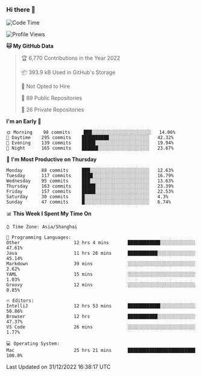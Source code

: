 ### Hi there 👋

<!--
**qbosen/qbosen** is a ✨ _special_ ✨ repository because its `README.md` (this file) appears on your GitHub profile.

Here are some ideas to get you started:

- 🔭 I’m currently working on ...
- 🌱 I’m currently learning ...
- 👯 I’m looking to collaborate on ...
- 🤔 I’m looking for help with ...
- 💬 Ask me about ...
- 📫 How to reach me: ...
- 😄 Pronouns: ...
- ⚡ Fun fact: ...
-->

<!--START_SECTION:waka-->
![Code Time](http://img.shields.io/badge/Code%20Time-1%2C105%20hrs%2032%20mins-blue)

![Profile Views](http://img.shields.io/badge/Profile%20Views-1-blue)

**🐱 My GitHub Data** 

> 🏆 6,770 Contributions in the Year 2022
 > 
> 📦 393.9 kB Used in GitHub's Storage 
 > 
> 🚫 Not Opted to Hire
 > 
> 📜 89 Public Repositories 
 > 
> 🔑 26 Private Repositories  
 > 
**I'm an Early 🐤** 

```text
🌞 Morning    98 commits     ███░░░░░░░░░░░░░░░░░░░░░░   14.06% 
🌆 Daytime    295 commits    ██████████░░░░░░░░░░░░░░░   42.32% 
🌃 Evening    139 commits    █████░░░░░░░░░░░░░░░░░░░░   19.94% 
🌙 Night      165 commits    ██████░░░░░░░░░░░░░░░░░░░   23.67%

```
📅 **I'm Most Productive on Thursday** 

```text
Monday       88 commits     ███░░░░░░░░░░░░░░░░░░░░░░   12.63% 
Tuesday      117 commits    ████░░░░░░░░░░░░░░░░░░░░░   16.79% 
Wednesday    95 commits     ███░░░░░░░░░░░░░░░░░░░░░░   13.63% 
Thursday     163 commits    █████░░░░░░░░░░░░░░░░░░░░   23.39% 
Friday       157 commits    █████░░░░░░░░░░░░░░░░░░░░   22.53% 
Saturday     30 commits     █░░░░░░░░░░░░░░░░░░░░░░░░   4.3% 
Sunday       47 commits     █░░░░░░░░░░░░░░░░░░░░░░░░   6.74%

```


📊 **This Week I Spent My Time On** 

```text
⌚︎ Time Zone: Asia/Shanghai

💬 Programming Languages: 
Other                    12 hrs 4 mins       ████████████░░░░░░░░░░░░░   47.61% 
Java                     11 hrs 26 mins      ███████████░░░░░░░░░░░░░░   45.14% 
Markdown                 39 mins             ░░░░░░░░░░░░░░░░░░░░░░░░░   2.62% 
YAML                     15 mins             ░░░░░░░░░░░░░░░░░░░░░░░░░   1.03% 
Groovy                   12 mins             ░░░░░░░░░░░░░░░░░░░░░░░░░   0.85%

🔥 Editors: 
IntelliJ                 12 hrs 53 mins      ████████████░░░░░░░░░░░░░   50.86% 
Browser                  12 hrs              ███████████░░░░░░░░░░░░░░   47.37% 
VS Code                  26 mins             ░░░░░░░░░░░░░░░░░░░░░░░░░   1.77%

💻 Operating System: 
Mac                      25 hrs 21 mins      █████████████████████████   100.0%

```


 Last Updated on 31/12/2022 16:38:17 UTC
<!--END_SECTION:waka-->
